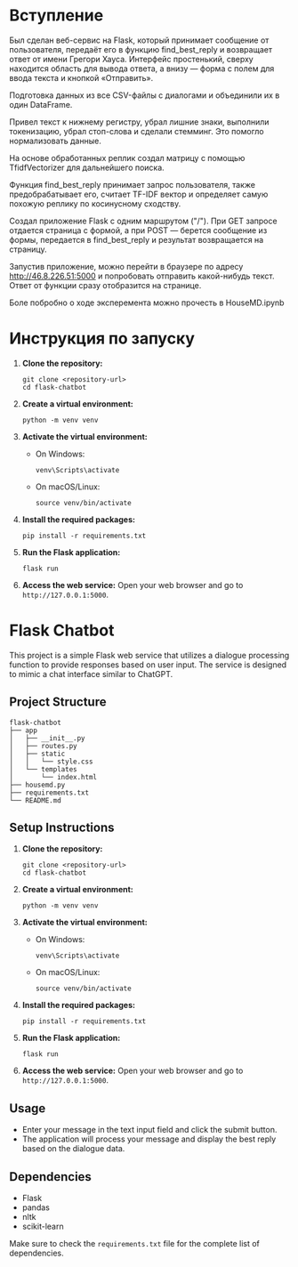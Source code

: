 # Вступление
Был сделан веб-сервис на Flask, который принимает сообщение от пользователя, передаёт его в функцию find_best_reply и возвращает ответ от имени Грегори Хауса. Интерфейс простенький, сверху находится область для вывода ответа, а внизу — форма с полем для ввода текста и кнопкой «Отправить».

Подготовка данных из все CSV-файлы с диалогами и объединили их в один DataFrame.

Привел текст к нижнему регистру, убрал лишние знаки, выполнили токенизацию, убрал стоп-слова и сделали стемминг. Это помогло нормализовать данные.

На основе обработанных реплик создал матрицу с помощью TfidfVectorizer для дальнейшего поиска.

Функция find_best_reply принимает запрос пользователя, также предобрабатывает его, считает TF-IDF вектор и определяет самую похожую реплику по косинусному сходству.

Создал приложение Flask с одним маршрутом ("/"). При GET запросе отдается страница с формой, а при POST — берется сообщение из формы, передается в find_best_reply и результат возвращается на страницу.

Запустив приложение, можно перейти в браузере по адресу http://46.8.226.51:5000 и попробовать отправить какой-нибудь текст. Ответ от функции сразу отобразится на странице.

Боле побробно о ходе эксперемента можно прочесть в HouseMD.ipynb


# Инструкция по запуску

1. **Clone the repository:**
   ```
   git clone <repository-url>
   cd flask-chatbot
   ```

2. **Create a virtual environment:**
   ```
   python -m venv venv
   ```

3. **Activate the virtual environment:**
   - On Windows:
     ```
     venv\Scripts\activate
     ```
   - On macOS/Linux:
     ```
     source venv/bin/activate
     ```

4. **Install the required packages:**
   ```
   pip install -r requirements.txt
   ```

5. **Run the Flask application:**
   ```
   flask run
   ```

6. **Access the web service:**
   Open your web browser and go to `http://127.0.0.1:5000`.



# Flask Chatbot

This project is a simple Flask web service that utilizes a dialogue processing function to provide responses based on user input. The service is designed to mimic a chat interface similar to ChatGPT.

## Project Structure

```
flask-chatbot
├── app
│   ├── __init__.py
│   ├── routes.py
│   ├── static
│   │   └── style.css
│   └── templates
│       └── index.html
├── housemd.py
├── requirements.txt
└── README.md
```

## Setup Instructions

1. **Clone the repository:**
   ```
   git clone <repository-url>
   cd flask-chatbot
   ```

2. **Create a virtual environment:**
   ```
   python -m venv venv
   ```

3. **Activate the virtual environment:**
   - On Windows:
     ```
     venv\Scripts\activate
     ```
   - On macOS/Linux:
     ```
     source venv/bin/activate
     ```

4. **Install the required packages:**
   ```
   pip install -r requirements.txt
   ```

5. **Run the Flask application:**
   ```
   flask run
   ```

6. **Access the web service:**
   Open your web browser and go to `http://127.0.0.1:5000`.

## Usage

- Enter your message in the text input field and click the submit button.
- The application will process your message and display the best reply based on the dialogue data.

## Dependencies

- Flask
- pandas
- nltk
- scikit-learn

Make sure to check the `requirements.txt` file for the complete list of dependencies.